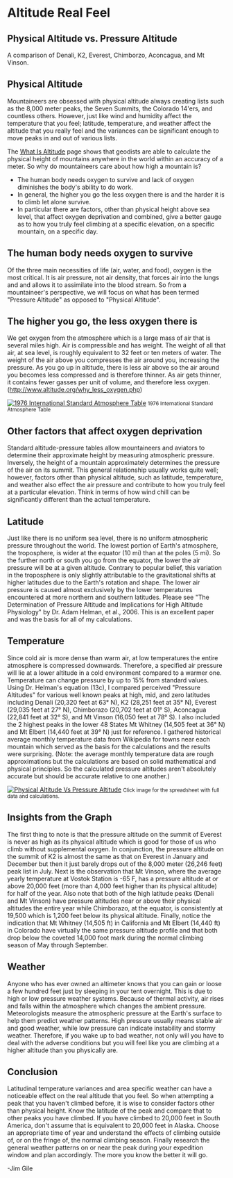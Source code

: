 # Altitude Real Feel

## Physical Altitude vs. Pressure Altitude

A comparison of Denali, K2, Everest, Chimborzo, Aconcagua, and Mt Vinson.

## Physical Altitude

Mountaineers are obsessed with physical altitude always creating lists such as the 8,000 meter peaks, the Seven Summits, the Colorado 14'ers, and countless others. However, just like wind and humidity affect the temperature that you feel; latitude, temperature, and weather affect the altitude that you really feel and the variances can be significant enough to move peaks in and out of various lists.

The [What Is Altitude](/altitude/what-is-it) page shows that geodists are able to calculate the physical height of mountains anywhere in the world within an accuracy of a meter. So why do mountaineers care about how high a mountain is?

- The human body needs oxygen to survive and lack of oxygen diminishes the body's ability to do work.
- In general, the higher you go the less oxygen there is and the harder it is to climb let alone survive.
- In particular there are factors, other than physical height above sea level, that affect oxygen deprivation and combined, give a better gauge as to how you truly feel climbing at a specific elevation, on a specific mountain, on a specific day. 

## The human body needs oxygen to survive

Of the three main necessities of life (air, water, and food), oxygen is the most critical. It is air pressure, not air density, that forces air into the lungs and and allows it to assimilate into the blood stream. So from a mountaineer's perspective, we will focus on what has been termed "Pressure Altitude" as opposed to "Physical Altitude".

## The higher you go, the less oxygen there is

We get oxygen from the atmosphere which is a large mass of air that is several miles high. Air is compressible and has weight. The weight of all that air, at sea level, is roughly equivalent to 32 feet or ten meters of water. The weight of the air above you compresses the air around you, increasing the pressure. As you go up in altitude, there is less air above so the air around you becomes less compressed and is therefore thinner. As air gets thinner, it contains fewer gasses per unit of volume, and therefore less oxygen. (http://www.altitude.org/why_less_oxygen.php)

[![1976 International Standard Atmosphere Table](/images/BarometricPressureVsAltitude.webp)](http://www.altitude.org/why_less_oxygen.php)
<small>1976 International Standard Atmosphere Table</small>

## Other factors that affect oxygen deprivation

Standard altitude-pressure tables allow mountaineers and aviators to determine their approximate height by measuring atmospheric pressure. Inversely, the height of a mountain approximately determines the pressure of the air on its summit. This general relationship usually works quite well; however, factors other than physical altitude, such as latitude, temperature, and weather also effect the air pressure and contribute to how you truly feel at a particular elevation. Think in terms of how wind chill can be significantly different than the actual temperature.

## Latitude

Just like there is no uniform sea level, there is no uniform atmospheric pressure throughout the world. The lowest portion of Earth's atmosphere, the troposphere, is wider at the equator (10 mi) than at the poles (5 mi). So the further north or south you go from the equator, the lower the air pressure will be at a given altitude. Contrary to popular belief, this variation in the troposphere is only slightly attributable to the gravitational shifts at higher latitudes due to the Earth's rotation and shape. The lower air pressure is caused almost exclusively by the lower temperatures encountered at more northern and southern latitudes. Please see "The Determination of Pressure Altitude and Implications for High Altitude Physiology" by Dr. Adam Helman, et al., 2006. This is an excellent paper and was the basis for all of my calculations.

## Temperature

Since cold air is more dense than warm air, at low temperatures the entire atmosphere is compressed downwards. Therefore, a specified air pressure will lie at a lower altitude in a cold environment compared to a warmer one. Temperature can change pressure by up to 15% from standard values. Using Dr. Helman's equation (13c), I compared perceived "Pressure Altitudes" for various well known peaks at high, mid, and zero latitudes including Denali (20,320 feet at 63° N), K2 (28,251 feet at 35° N), Everest (29,035 feet at 27° N), Chimborazo (20,702 feet at 01° S), Aconcagua (22,841 feet at 32° S), and Mt Vinson (16,050 feet at 78° S). I also included the 2 highest peaks in the lower 48 States Mt Whitney (14,505 feet at 36° N) and Mt Elbert (14,440 feet at 39° N) just for reference. I gathered historical average monthly temperature data from Wikipedia for towns near each mountain which served as the basis for the calculations and the results were surprising. (Note: the average monthly temperature data are rough approximations but the calculations are based on solid mathematical and physical principles. So the calculated pressure altitudes aren't absolutely accurate but should be accurate relative to one another.) 

[![Physical Altitude Vs Pressure Altitude](/images/PhysicalAltitudeVsPressureAltitude.webp)](/content/PhysicalAltitudeVsPressureAltitude.ods)
<small>Click image for the spreadsheet with full data and calculations.</small>

## Insights from the Graph

The first thing to note is that the pressure altitude on the summit of Everest is never as high as its physical altitude which is good for those of us who climb without supplemental oxygen. In conjunction, the pressure altitude on the summit of K2 is almost the same as that on Everest in January and December but then it just barely drops out of the 8,000 meter (26,246 feet) peak list in July. Next is the observation that Mt Vinson, where the average yearly temperature at Vostok Station is -65 F, has a pressure altitude at or above 20,000 feet (more than 4,000 feet higher than its physical altitude) for half of the year. Also note that both of the high latitude peaks (Denali and Mt Vinson) have pressure altitudes near or above their physical altitudes the entire year while Chimborazo, at the equator, is consistently at 19,500 which is 1,200 feet below its physical altitude. Finally, notice the indication that Mt Whitney (14,505 ft) in California and Mt Elbert (14,440 ft) in Colorado have virtually the same pressure altitude profile and that both drop below the coveted 14,000 foot mark during the normal climbing season of May through September. 

## Weather
Anyone who has ever owned an altimeter knows that you can gain or loose a few hundred feet just by sleeping in your tent overnight. This is due to high or low pressure weather systems. Because of thermal activity, air rises and falls within the atmosphere which changes the ambient pressure. Meteorologists measure the atmospheric pressure at the Earth's surface to help them predict weather patterns. High pressure usually means stable air and good weather, while low pressure can indicate instability and stormy weather. Therefore, if you wake up to bad weather, not only will you have to deal with the adverse conditions but you will feel like you are climbing at a higher altitude than you physically are.

## Conclusion
Latitudinal temperature variances and area specific weather can have a noticeable effect on the real altitude that you feel. So when attempting a peak that you haven't climbed before, it is wise to consider factors other than physical height. Know the latitude of the peak and compare that to other peaks you have climbed. If you have climbed to 20,000 feet in South America, don't assume that is equivalent to 20,000 feet in Alaska. Choose an appropriate time of year and understand the effects of climbing outside of, or on the fringe of, the normal climbing season. Finally research the general weather patterns on or near the peak during your expedition window and plan accordingly. The more you know the better it will go.

-Jim Gile
